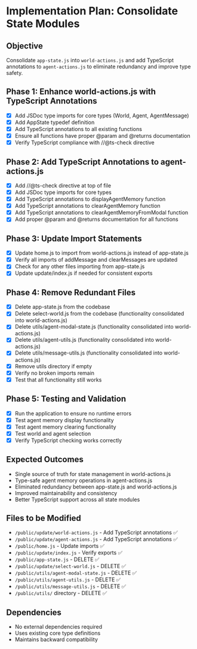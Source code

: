 # Implementation Plan: Consolidate State Modules

## Objective
Consolidate `app-state.js` into `world-actions.js` and add TypeScript annotations to `agent-actions.js` to eliminate redundancy and improve type safety.

## Phase 1: Enhance world-actions.js with TypeScript Annotations
- [x] Add JSDoc type imports for core types (World, Agent, AgentMessage)
- [x] Add AppState typedef definition
- [x] Add TypeScript annotations to all existing functions
- [x] Ensure all functions have proper @param and @returns documentation
- [x] Verify TypeScript compliance with //@ts-check directive

## Phase 2: Add TypeScript Annotations to agent-actions.js
- [x] Add //@ts-check directive at top of file
- [x] Add JSDoc type imports for core types
- [x] Add TypeScript annotations to displayAgentMemory function
- [x] Add TypeScript annotations to clearAgentMemory function
- [x] Add TypeScript annotations to clearAgentMemoryFromModal function
- [x] Add proper @param and @returns documentation for all functions

## Phase 3: Update Import Statements
- [x] Update home.js to import from world-actions.js instead of app-state.js
- [x] Verify all imports of addMessage and clearMessages are updated
- [x] Check for any other files importing from app-state.js
- [x] Update update/index.js if needed for consistent exports

## Phase 4: Remove Redundant Files
- [x] Delete app-state.js from the codebase
- [x] Delete select-world.js from the codebase (functionality consolidated into world-actions.js)
- [x] Delete utils/agent-modal-state.js (functionality consolidated into world-actions.js)
- [x] Delete utils/agent-utils.js (functionality consolidated into world-actions.js)
- [x] Delete utils/message-utils.js (functionality consolidated into world-actions.js)
- [x] Remove utils directory if empty
- [x] Verify no broken imports remain
- [x] Test that all functionality still works

## Phase 5: Testing and Validation
- [x] Run the application to ensure no runtime errors
- [x] Test agent memory display functionality
- [x] Test agent memory clearing functionality
- [x] Test world and agent selection
- [x] Verify TypeScript checking works correctly

## Expected Outcomes
- Single source of truth for state management in world-actions.js
- Type-safe agent memory operations in agent-actions.js
- Eliminated redundancy between app-state.js and world-actions.js
- Improved maintainability and consistency
- Better TypeScript support across all state modules

## Files to be Modified
- `/public/update/world-actions.js` - Add TypeScript annotations ✅
- `/public/update/agent-actions.js` - Add TypeScript annotations ✅
- `/public/home.js` - Update imports ✅
- `/public/update/index.js` - Verify exports ✅
- `/public/app-state.js` - DELETE ✅
- `/public/update/select-world.js` - DELETE ✅
- `/public/utils/agent-modal-state.js` - DELETE ✅
- `/public/utils/agent-utils.js` - DELETE ✅
- `/public/utils/message-utils.js` - DELETE ✅
- `/public/utils/` directory - DELETE ✅

## Dependencies
- No external dependencies required
- Uses existing core type definitions
- Maintains backward compatibility
